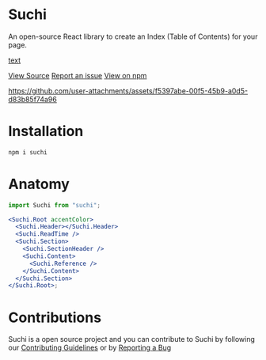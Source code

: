 # Suchi

An open-source React library to create an Index (Table of Contents) for your page.

[text](https://suchidocs.in/)

[View Source](https://github.com/harsh-1923/suchi "View Source")
[Report an issue](https://github.com/harsh-1923/suchi/issues "Report an issue")
[View on npm](https://www.npmjs.com/package/suchi "View on npm")

https://github.com/user-attachments/assets/f5397abe-00f5-45b9-a0d5-d83b85f74a96

# Installation

```bash
npm i suchi
```

# Anatomy

```jsx
import Suchi from "suchi";

<Suchi.Root accentColor>
  <Suchi.Header></Suchi.Header>
  <Suchi.ReadTime />
  <Suchi.Section>
    <Suchi.SectionHeader />
    <Suchi.Content>
      <Suchi.Reference />
    </Suchi.Content>
  </Suchi.Section>
</Suchi.Root>;
```

# Contributions

Suchi is a open source project and you can contribute to Suchi by following our [Contributing Guidelines](https://github.com/harsh-1923/suchi/blob/main/README.md) or by [Reporting a Bug](https://github.com/harsh-1923/suchi/issues)
